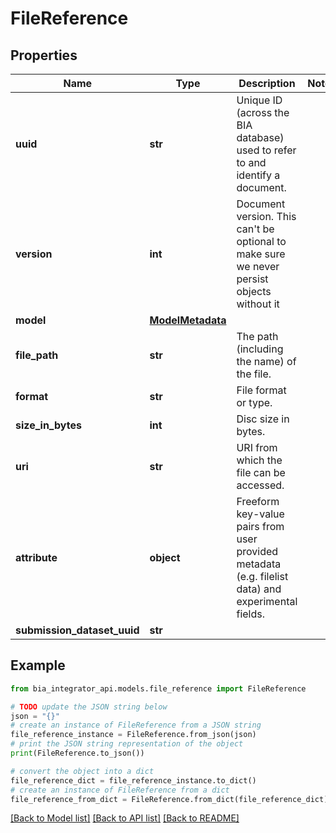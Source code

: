 # FileReference


## Properties

Name | Type | Description | Notes
------------ | ------------- | ------------- | -------------
**uuid** | **str** | Unique ID (across the BIA database) used to refer to and identify a document. | 
**version** | **int** | Document version. This can&#39;t be optional to make sure we never persist objects without it | 
**model** | [**ModelMetadata**](ModelMetadata.md) |  | 
**file_path** | **str** | The path (including the name) of the file. | 
**format** | **str** | File format or type. | 
**size_in_bytes** | **int** | Disc size in bytes. | 
**uri** | **str** | URI from which the file can be accessed. | 
**attribute** | **object** | Freeform key-value pairs from user provided metadata (e.g. filelist data) and experimental fields. | 
**submission_dataset_uuid** | **str** |  | 

## Example

```python
from bia_integrator_api.models.file_reference import FileReference

# TODO update the JSON string below
json = "{}"
# create an instance of FileReference from a JSON string
file_reference_instance = FileReference.from_json(json)
# print the JSON string representation of the object
print(FileReference.to_json())

# convert the object into a dict
file_reference_dict = file_reference_instance.to_dict()
# create an instance of FileReference from a dict
file_reference_from_dict = FileReference.from_dict(file_reference_dict)
```
[[Back to Model list]](../README.md#documentation-for-models) [[Back to API list]](../README.md#documentation-for-api-endpoints) [[Back to README]](../README.md)


